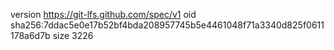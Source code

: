 version https://git-lfs.github.com/spec/v1
oid sha256:7ddac5e0e17b52bf4bda208957745b5e4461048f71a3340d825f0611178a6d7b
size 3226
